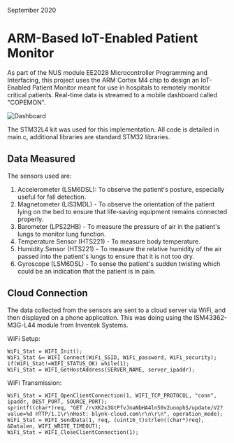 September 2020
# ARM-Based IoT-Enabled Patient Monitor

As part of the NUS module EE2028 Microcontroller Programming and Interfacing, this project uses the ARM Cortex M4 chip to design an IoT-Enabled Patient Monitor meant for use in hospitals to remotely monitor critical patients. Real-time data is streamed to a mobile dashboard called "COPEMON".

![Dashboard](Mobile_Dashboard.png)

The STM32L4 kit was used for this implementation. All code is detailed in main.c, additional libraries are standard STM32 libraries.

## Data Measured

The sensors used are:
1. Accelerometer (LSM6DSL): To observe the patient's posture, especially useful for fall detection.
2. Magnetometer (LIS3MDL) - To observe the orientation of the patient lying on the bed to ensure that life-saving equipment remains connected properly.
3. Barometer (LPS22HB) - To measure the pressure of air in the patient's lungs to monitor lung function.
4. Temperature Sensor (HTS221) - To measure body temperature.
5. Humidity Sensor (HTS221) - To measure the relative humidity of the air passed into the patient's lungs to ensure that it is not too dry.
6. Gyroscope (LSM6DSL) - To sense the patient's sudden twisting which could be an indication that the patient is in pain.

## Cloud Connection

The data collected from the sensors are sent to a cloud server via WiFi, and then displayed on a phone application. This was doing using the ISM43362-M3G-L44 module from Inventek Systems.

WiFi Setup:
```
WiFi_Stat = WIFI_Init();
WiFi_Stat &= WIFI_Connect(WiFi_SSID, WiFi_password, WiFi_security);
if(WiFi_Stat!=WIFI_STATUS_OK) while(1);
WiFi_Stat = WIFI_GetHostAddress(SERVER_NAME, server_ipaddr);
```

WiFi Transmission:
```
WiFi_Stat = WIFI_OpenClientConnection(1, WIFI_TCP_PROTOCOL, "conn", ipaddr, DEST_PORT, SOURCE_PORT);
sprintf((char*)req, "GET /rvXK2x3GtPfvJnaNbHA4ln50v2unophS/update/V2?value=%d HTTP/1.1\r\nHost: blynk-cloud.com\r\n\r\n", operation_mode);
WiFi_Stat = WIFI_SendData(1, req, (uint16_t)strlen((char*)req), &Datalen, WIFI_WRITE_TIMEOUT);
WiFi_Stat = WIFI_CloseClientConnection(1);
```
